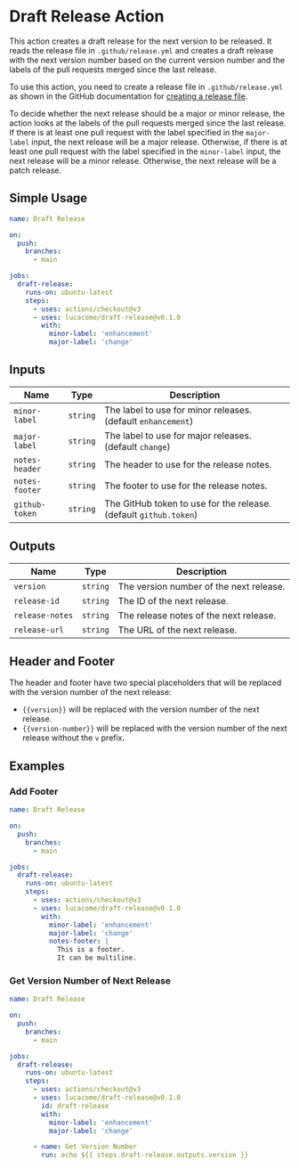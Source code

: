 # Draft Release Action

This action creates a draft release for the next version to be released. It reads the release file in `.github/release.yml` and creates a draft release with the next version number based on the current version number and the labels of the pull requests merged since the last release.

To use this action, you need to create a release file in `.github/release.yml` as shown in the GitHub documentation for [creating a release file](https://docs.github.com/en/repositories/releasing-projects-on-github/automatically-generated-release-notes#configuring-automatically-generated-release-notes).

To decide whether the next release should be a major or minor release, the action looks at the labels of the pull requests merged since the last release. If there is at least one pull request with the label specified in the `major-label` input, the next release will be a major release. Otherwise, if there is at least one pull request with the label specified in the `minor-label` input, the next release will be a minor release. Otherwise, the next release will be a patch release.

## Simple Usage

```yaml
name: Draft Release

on:
  push:
    branches:
      - main

jobs:
  draft-release:
    runs-on: ubuntu-latest
    steps:
      - uses: actions/checkout@v3
      - uses: lucacome/draft-release@v0.1.0
        with:
          minor-label: 'enhancement'
          major-label: 'change'

```

## Inputs

| Name | Type | Description |
| --- | --- | --- |
| `minor-label` | `string` | The label to use for minor releases. (default `enhancement`) |
| `major-label` | `string` | The label to use for major releases. (default `change`) |
| `notes-header` | `string` | The header to use for the release notes. |
| `notes-footer` | `string` | The footer to use for the release notes. |
| `github-token` | `string` | The GitHub token to use for the release. (default `github.token`) |

## Outputs

| Name | Type | Description |
| --- | --- | --- |
| `version` | `string` | The version number of the next release. |
| `release-id` | `string` | The ID of the next release. |
| `release-notes` | `string` | The release notes of the next release. |
| `release-url` | `string` | The URL of the next release. |

## Header and Footer

The header and footer have two special placeholders that will be replaced with the version number of the next release:
- `{{version}}` will be replaced with the version number of the next release.
- `{{version-number}}` will be replaced with the version number of the next release without the `v` prefix.

## Examples

### Add Footer

```yaml
name: Draft Release

on:
  push:
    branches:
      - main

jobs:
  draft-release:
    runs-on: ubuntu-latest
    steps:
      - uses: actions/checkout@v3
      - uses: lucacome/draft-release@v0.1.0
        with:
          minor-label: 'enhancement'
          major-label: 'change'
          notes-footer: |
            This is a footer.
            It can be multiline.
```

### Get Version Number of Next Release

```yaml
name: Draft Release

on:
  push:
    branches:
      - main

jobs:
  draft-release:
    runs-on: ubuntu-latest
    steps:
      - uses: actions/checkout@v3
      - uses: lucacome/draft-release@v0.1.0
        id: draft-release
        with:
          minor-label: 'enhancement'
          major-label: 'change'

      - name: Get Version Number
        run: echo ${{ steps.draft-release.outputs.version }}
